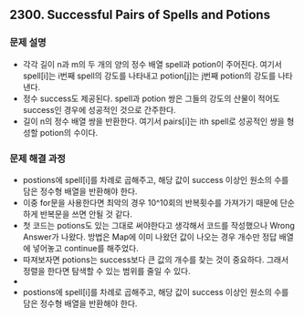 ## 2300. Successful Pairs of Spells and Potions
### 문제 설명
- 각각 길이 n과 m의 두 개의 양의 정수 배열 spell과 potion이 주어진다. 여기서 spell[i]는 i번째 spell의 강도를 나타내고 potion[j]는 j번째 potion의 강도를 나타낸다.
- 정수 success도 제공된다. spell과 potion 쌍은 그들의 강도의 산물이 적어도 success인 경우에 성공적인 것으로 간주한다.
- 길이 n의 정수 배열 쌍을 반환한다. 여기서 pairs[i]는 ith spell로 성공적인 쌍을 형성할 potion의 수이다.
​
### 문제 해결 과정
- postions에 spell[i]를 차례로 곱해주고, 해당 값이 success 이상인 원소의 수를 담은 정수형 배열을 반환해야 한다.
- 이중 for문을 사용한다면 최악의 경우 10^10회의 반복횟수를 가져가기 때문에 단순하게 반복문을 쓰면 안될 것 같다.
- 첫 코드는 potions도 있는 그대로 써야한다고 생각해서 코드를 작성했으나 Wrong Answer가 나왔다. 방법은 Map에 이미 나왔던 값이 나오는 경우 개수만 정답 배열에 넣어놓고 continue를 해주었다.
- 따져보자면 potions는 success보다 큰 값의 개수를 찾는 것이 중요하다. 그래서 정렬을 한다면 탐색할 수 있는 범위를 줄일 수 있다.
-
- postions에 spell[i]를 차례로 곱해주고, 해당 값이 success 이상인 원소의 수를 담은 정수형 배열을 반환해야 한다.